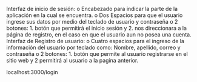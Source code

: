 
Interfaz de inicio de sesión: 
o	Encabezado para indicar la parte de la aplicación en la cual se encuentra.
o	Dos Espacios para que el usuario ingrese sus datos por medio del teclado de usuario y contraseña 
o	2 botones: 1. botón que permitirá el inicio sesión y 2. nos direccionara a la página de registro, en el caso en que el usuario aun no posea una cuenta.
Interfaz de Registro de usuario:
o	Cuatro espacios para el ingreso de la información del usuario por teclado como: Nombre, apellido, correo y contraseña
o	2 botones:  1. botón que permite al usuario registrarse en el sitio web y 2 permitirá al usuario a la pagina anterior.

localhost:3000/login

